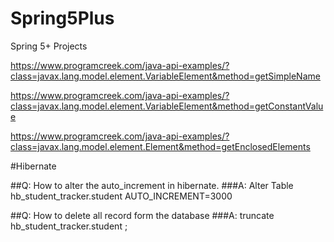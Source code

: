 # Spring5Plus
Spring 5+ Projects

https://www.programcreek.com/java-api-examples/?class=javax.lang.model.element.VariableElement&method=getSimpleName

https://www.programcreek.com/java-api-examples/?class=javax.lang.model.element.VariableElement&method=getConstantValue

https://www.programcreek.com/java-api-examples/?class=javax.lang.model.element.Element&method=getEnclosedElements

#Hibernate

##Q: How to alter the auto_increment in hibernate.
###A: Alter Table hb_student_tracker.student AUTO_INCREMENT=3000

##Q: How to delete all record form the database
###A: truncate hb_student_tracker.student ;
